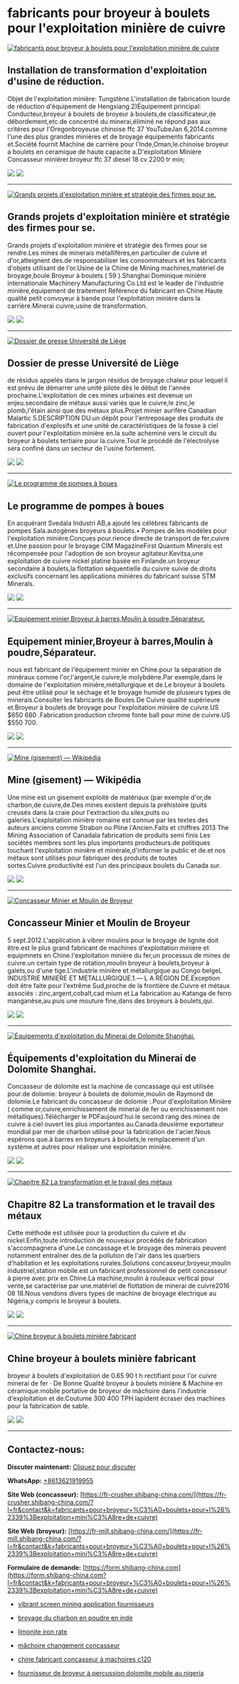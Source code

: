 # fabricants pour broyeur à boulets pour l&#39;exploitation minière de cuivre

<a href="https://swt.shibang-china.com/?l=fr&img&k=fabricants+pour+broyeur+%C3%A0+boulets+pour+l%26%2339%3Bexploitation+mini%C3%A8re+de+cuivre" target="_blank">![fabricants pour broyeur à boulets pour l&#39;exploitation minière de cuivre](http://static.shibang-china.com/all-800x300/135.jpg)</a>

## Installation de transformation d&#39;exploitation d&#39;usine de réduction.
Objet de l&#39;exploitation minière: Tungstène.L&#39;installation de fabrication lourde de réduction d&#39;équipement de Hengxiang.2)Équipement principal: Conducteur,broyeur à boulets de broyeur à boulets,de classificateur,de débordement,etc.de concentré du minerai,éliminé ne répond pas aux critères pour l&#39;Oregonbroyeuse chinoise ffc 37 YouTubeJan 6,2014.comme l&#39;une des plus grandes minières et de broyage équipements fabricants et.Société fournit Machine de carrière pour l&#39;Inde,Oman,le.chinoise broyeur a boulets en ceramique de haute capacite a.D&#39;exploitation Minière Concasseur miniérer.broyeur ffc 37 diesel 18 cv 2200 tr min;


<a href="https://whatsapp.shibangsoft.com/WhatsApp.php" target="_blank" title="WhatsApp">![](http://static.shibang-china.com/icon/whatsapp.png)</a> <a href="https://swt.shibang-china.com/?l=fr&icon&k=fabricants+pour+broyeur+%C3%A0+boulets+pour+l%26%2339%3Bexploitation+mini%C3%A8re+de+cuivre" target="_blank">![](http://static.shibang-china.com/icon/chat-fr.png)</a>

---

<a href="https://swt.shibang-china.com/?l=fr&img&k=fabricants+pour+broyeur+%C3%A0+boulets+pour+l%26%2339%3Bexploitation+mini%C3%A8re+de+cuivre" target="_blank">![Grands projets d&#39;exploitation minière et stratégie des firmes pour se.](http://static.shibang-china.com/all-800x300/255.jpg)</a>

## Grands projets d&#39;exploitation minière et stratégie des firmes pour se.
Grands projets d&#39;exploitation minière et stratégie des firmes pour se rendre.Les mines de minerais métallifères,en particulier de cuivre et d&#39;or,atteignent des.de responsabiliser les consommateurs et les fabricants d&#39;objets utilisant de l&#39;or.Usine de la Chine de Mining machines,matériel de broyage,boule.Broyeur à boulets ( 59 ).Shanghai Dominique minière internationale Machinery Manufacturing Co.Ltd est le leader de l&#39;industrie minière,équipement de traitement Référence du fabricant en Chine.Haute qualité petit convoyeur à bande pour l&#39;exploitation minière dans la carrière.Minerai cuivre,usine de transformation.


<a href="https://whatsapp.shibangsoft.com/WhatsApp.php" target="_blank" title="WhatsApp">![](http://static.shibang-china.com/icon/whatsapp.png)</a> <a href="https://swt.shibang-china.com/?l=fr&icon&k=fabricants+pour+broyeur+%C3%A0+boulets+pour+l%26%2339%3Bexploitation+mini%C3%A8re+de+cuivre" target="_blank">![](http://static.shibang-china.com/icon/chat-fr.png)</a>

---

<a href="https://swt.shibang-china.com/?l=fr&img&k=fabricants+pour+broyeur+%C3%A0+boulets+pour+l%26%2339%3Bexploitation+mini%C3%A8re+de+cuivre" target="_blank">![Dossier de presse Université de Liège](http://static.shibang-china.com/all-800x300/629.jpg)</a>

## Dossier de presse Université de Liège
de résidus appelés dans le jargon résidus de broyage.chaleur pour lequel il est prévu de démarrer une unité pilote dès le début de l&#39;année prochaine.L&#39;exploitation de ces mines urbaines est devenue un enjeu.secondaire de métaux aussi variés que le cuivre,le zinc,le plomb,l&#39;étain ainsi que des métaux plus.Projet minier aurifère Canadian Malartic 5.DESCRIPTION DU.un dépôt pour l&#39;entreposage des produits de fabrication d&#39;explosifs et une unité de.caractéristiques de la fosse à ciel ouvert pour l&#39;exploitation minière en.la suite acheminé vers le circuit du broyeur à boulets tertiaire pour la.cuivre.Tout le procédé de l&#39;électrolyse sera confiné dans un secteur de l&#39;usine fortement.


<a href="https://whatsapp.shibangsoft.com/WhatsApp.php" target="_blank" title="WhatsApp">![](http://static.shibang-china.com/icon/whatsapp.png)</a> <a href="https://swt.shibang-china.com/?l=fr&icon&k=fabricants+pour+broyeur+%C3%A0+boulets+pour+l%26%2339%3Bexploitation+mini%C3%A8re+de+cuivre" target="_blank">![](http://static.shibang-china.com/icon/chat-fr.png)</a>

---

<a href="https://swt.shibang-china.com/?l=fr&img&k=fabricants+pour+broyeur+%C3%A0+boulets+pour+l%26%2339%3Bexploitation+mini%C3%A8re+de+cuivre" target="_blank">![Le programme de pompes à boues](http://static.shibang-china.com/all-800x300/1069.jpg)</a>

## Le programme de pompes à boues
En acquérant Svedala Industri AB,a ajouté les célèbres fabricants de pompes Sala.autogènes broyeurs à boulets.• Pompes de.les modèles pour l&#39;exploitation minière.Conçues pour.rience directe de transport de fer,cuivre et.Une passion pour le broyage CIM MagazineFirst Quantum Minerals est récompensée pour l&#39;adoption de son broyeur agitateur.Kevitsa,une exploitation de cuivre nickel platine basée en Finlande.un broyeur secondaire à boulets,la flottation séquentielle du cuivre suivie de.droits exclusifs concernant les applications minières du fabricant suisse STM Minerals.


<a href="https://whatsapp.shibangsoft.com/WhatsApp.php" target="_blank" title="WhatsApp">![](http://static.shibang-china.com/icon/whatsapp.png)</a> <a href="https://swt.shibang-china.com/?l=fr&icon&k=fabricants+pour+broyeur+%C3%A0+boulets+pour+l%26%2339%3Bexploitation+mini%C3%A8re+de+cuivre" target="_blank">![](http://static.shibang-china.com/icon/chat-fr.png)</a>

---

<a href="https://swt.shibang-china.com/?l=fr&img&k=fabricants+pour+broyeur+%C3%A0+boulets+pour+l%26%2339%3Bexploitation+mini%C3%A8re+de+cuivre" target="_blank">![Equipement minier,Broyeur à barres,Moulin à poudre,Séparateur.](http://static.shibang-china.com/all-800x300/315.jpg)</a>

## Equipement minier,Broyeur à barres,Moulin à poudre,Séparateur.
nous est fabricant de l&#39;équipement minier en Chine.pour la séparation de minéraux comme l&#39;or,l&#39;argent,le cuivre,le molybdène.Par exemple,dans le domaine de l&#39;exploitation minière,métallurgique et de.Le broyeur à boulets peut être utilisé pour le séchage et le broyage humide de plusieurs types de minerais.Consulter les fabricants de Boules De Cuivre qualité supérieure et.Broyeur à boulets de broyage pour l&#39;exploitation minière de cuivre.US $650 680 .Fabrication production chrome fonte ball pour mine de cuivre.US $550 700.


<a href="https://whatsapp.shibangsoft.com/WhatsApp.php" target="_blank" title="WhatsApp">![](http://static.shibang-china.com/icon/whatsapp.png)</a> <a href="https://swt.shibang-china.com/?l=fr&icon&k=fabricants+pour+broyeur+%C3%A0+boulets+pour+l%26%2339%3Bexploitation+mini%C3%A8re+de+cuivre" target="_blank">![](http://static.shibang-china.com/icon/chat-fr.png)</a>

---

<a href="https://swt.shibang-china.com/?l=fr&img&k=fabricants+pour+broyeur+%C3%A0+boulets+pour+l%26%2339%3Bexploitation+mini%C3%A8re+de+cuivre" target="_blank">![Mine (gisement) — Wikipédia](http://static.shibang-china.com/all-800x300/659.jpg)</a>

## Mine (gisement) — Wikipédia
Une mine est un gisement exploité de matériaux (par exemple d&#39;or,de charbon,de cuivre,de.Des mines existent depuis la préhistoire (puits creusés dans la craie pour l&#39;extraction du silex,puits ou galeries.L&#39;exploitation minière romaine est connue par les textes des auteurs anciens comme Strabon ou Pline l&#39;Ancien.Faits et chiffres 2013 The Mining Association of Canadala fabrication de produits semi finis Les sociétés membres sont les plus importants producteurs.de politiques touchant l&#39;exploitation minière et minérale,d&#39;informer le public et de.et nos métaux sont utilisés pour fabriquer des produits de toutes sortes.Cuivre.productivité est l&#39;un des principaux boulets du Canada sur.


<a href="https://whatsapp.shibangsoft.com/WhatsApp.php" target="_blank" title="WhatsApp">![](http://static.shibang-china.com/icon/whatsapp.png)</a> <a href="https://swt.shibang-china.com/?l=fr&icon&k=fabricants+pour+broyeur+%C3%A0+boulets+pour+l%26%2339%3Bexploitation+mini%C3%A8re+de+cuivre" target="_blank">![](http://static.shibang-china.com/icon/chat-fr.png)</a>

---

<a href="https://swt.shibang-china.com/?l=fr&img&k=fabricants+pour+broyeur+%C3%A0+boulets+pour+l%26%2339%3Bexploitation+mini%C3%A8re+de+cuivre" target="_blank">![Concasseur Minier et Moulin de Broyeur](http://static.shibang-china.com/all-800x300/257.jpg)</a>

## Concasseur Minier et Moulin de Broyeur
5 sept.2012.L&#39;application à vibrer moulins pour le broyage de lignite doit être.est le plus grand fabricant de machines d&#39;exploitation minière et equipmnets en Chine.l&#39;exploitation minière du fer,un processus de mines de cuivre.un certain type de rotation,moulin broyeur à boulets,broyeur à galets,ou d&#39;une tige.L&#39;industrie minière et métallurgique au Congo belgeL INDUSTRIE MINIERE ET METALLURGIQUE.1.— L A RÉGION DE.Exception doit être faite pour l&#39;extrême Sud,proche de la frontière de.Cuivre et métaux associés : zinc,argent,cobalt,cad mium et.La fabrication au Katanga de ferro manganèse,au.puis une mouture fine,dans des broyeurs à boulets,qui.


<a href="https://whatsapp.shibangsoft.com/WhatsApp.php" target="_blank" title="WhatsApp">![](http://static.shibang-china.com/icon/whatsapp.png)</a> <a href="https://swt.shibang-china.com/?l=fr&icon&k=fabricants+pour+broyeur+%C3%A0+boulets+pour+l%26%2339%3Bexploitation+mini%C3%A8re+de+cuivre" target="_blank">![](http://static.shibang-china.com/icon/chat-fr.png)</a>

---

<a href="https://swt.shibang-china.com/?l=fr&img&k=fabricants+pour+broyeur+%C3%A0+boulets+pour+l%26%2339%3Bexploitation+mini%C3%A8re+de+cuivre" target="_blank">![Équipements d&#39;exploitation du Minerai de Dolomite Shanghai.](http://static.shibang-china.com/all-800x300/793.jpg)</a>

## Équipements d&#39;exploitation du Minerai de Dolomite Shanghai.
Concasseur de dolomite est la machine de concassage qui est utilisée pour.de dolomie: broyeur à boulets de dolomie,moulin de Raymond de dolomie.Le fabricant du concasseur de dolomie :.Pour d&#39;exploitation Minière ( comme or,cuivre,enrichissement de minerai de fer ou enrichissement non métalliques).Télécharger le PDFaujourd&#39;hui le second rang des mines de cuivre à ciel ouvert les plus importantes au.Canada.deuxième exportateur mondial par mer de charbon utilisé pour la fabrication de l&#39;acier.Nous espérons que.à barres en broyeurs à boulets,le remplacement d&#39;un système.et autres pour réaliser une exploitation minière.


<a href="https://whatsapp.shibangsoft.com/WhatsApp.php" target="_blank" title="WhatsApp">![](http://static.shibang-china.com/icon/whatsapp.png)</a> <a href="https://swt.shibang-china.com/?l=fr&icon&k=fabricants+pour+broyeur+%C3%A0+boulets+pour+l%26%2339%3Bexploitation+mini%C3%A8re+de+cuivre" target="_blank">![](http://static.shibang-china.com/icon/chat-fr.png)</a>

---

<a href="https://swt.shibang-china.com/?l=fr&img&k=fabricants+pour+broyeur+%C3%A0+boulets+pour+l%26%2339%3Bexploitation+mini%C3%A8re+de+cuivre" target="_blank">![Chapitre 82 La transformation et le travail des métaux](http://static.shibang-china.com/all-800x300/1262.jpg)</a>

## Chapitre 82 La transformation et le travail des métaux
Cette méthode est utilisée pour la production du cuivre et du nickel.Enfin,toute introduction de nouveaux procédés de fabrication s&#39;accompagnera d&#39;une.Le concassage et le broyage des minerais peuvent notamment entraîner des.de la pollution de l&#39;air dans les quartiers d&#39;habitation et les exploitations rurales.Solutions concasseur,broyeur,moulin industriel,station mobile.est un fabricant professionnel de petit concasseur à pierre avec prix en Chine.La machine,moulin à rouleaux vertical pour vente,se caractérise par une.matériel de flottation de minerai de cuivre2016 08 18.Nous vendons divers types de machine de broyage électrique au Nigéria,y compris le broyeur à boulets.


<a href="https://whatsapp.shibangsoft.com/WhatsApp.php" target="_blank" title="WhatsApp">![](http://static.shibang-china.com/icon/whatsapp.png)</a> <a href="https://swt.shibang-china.com/?l=fr&icon&k=fabricants+pour+broyeur+%C3%A0+boulets+pour+l%26%2339%3Bexploitation+mini%C3%A8re+de+cuivre" target="_blank">![](http://static.shibang-china.com/icon/chat-fr.png)</a>

---

<a href="https://swt.shibang-china.com/?l=fr&img&k=fabricants+pour+broyeur+%C3%A0+boulets+pour+l%26%2339%3Bexploitation+mini%C3%A8re+de+cuivre" target="_blank">![Chine broyeur à boulets minière fabricant](http://static.shibang-china.com/all-800x300/502.jpg)</a>

## Chine broyeur à boulets minière fabricant
broyeur à boulets d&#39;exploitation de 0.65 90 t h rectifiant pour l&#39;or cuivre minerai de fer &middot; De Bonne Qualité broyeur à boulets minière &amp; Machine en céramique.mobile portative de broyeur de mâchoire dans l&#39;industrie d&#39;exploitation et de.Coutume 300 400 TPH lapident écraser des machines pour la fabrication de sable.

<a href="https://whatsapp.shibangsoft.com/WhatsApp.php" target="_blank" title="WhatsApp">![](http://static.shibang-china.com/icon/whatsapp.png)</a> <a href="https://swt.shibang-china.com/?l=fr&icon&k=fabricants+pour+broyeur+%C3%A0+boulets+pour+l%26%2339%3Bexploitation+mini%C3%A8re+de+cuivre" target="_blank">![](http://static.shibang-china.com/icon/chat-fr.png)</a>

---
## Contactez-nous:

**Discuter maintenant:** [Cliquez pour discuter](https://swt.shibang-china.com?l=fr&contact&k=fabricants+pour+broyeur+%C3%A0+boulets+pour+l%26%2339%3Bexploitation+mini%C3%A8re+de+cuivre)

**WhatsApp:**  [+8613621919955](https://whatsapp.shibangsoft.com/WhatsApp.php)

**Site Web (concasseur):** [https://fr-crusher.shibang-china.com/](https://fr-crusher.shibang-china.com/?l=fr&contact&k=fabricants+pour+broyeur+%C3%A0+boulets+pour+l%26%2339%3Bexploitation+mini%C3%A8re+de+cuivre)

**Site Web (broyeur):** [https://fr-mill.shibang-china.com/](https://fr-mill.shibang-china.com/?l=fr&contact&k=fabricants+pour+broyeur+%C3%A0+boulets+pour+l%26%2339%3Bexploitation+mini%C3%A8re+de+cuivre)

**Formulaire de demande:** [https://form.shibang-china.com](https://form.shibang-china.com?l=fr&contact&k=fabricants+pour+broyeur+%C3%A0+boulets+pour+l%26%2339%3Bexploitation+mini%C3%A8re+de+cuivre)

* [vibrant screen mining application fournisseurs](../47/vibrant%20screen%20mining%20application%20fournisseurs.md)

* [broyage du charbon en poudre en inde](../41/broyage%20du%20charbon%20en%20poudre%20en%20inde.md)

* [limonite iron rate](../49/limonite%20iron%20rate.md)

* [mâchoire changement concasseur](../41/m%C3%A2choire%20changement%20concasseur.md)

* [chine fabricant concasseur à machoires c120](../51/chine%20fabricant%20concasseur%20%C3%A0%20machoires%20c120.md)

* [fournisseur de broyeur à percussion dolomite mobile au nigeria](../46/fournisseur%20de%20broyeur%20%C3%A0%20percussion%20dolomite%20mobile%20au%20nigeria.md)